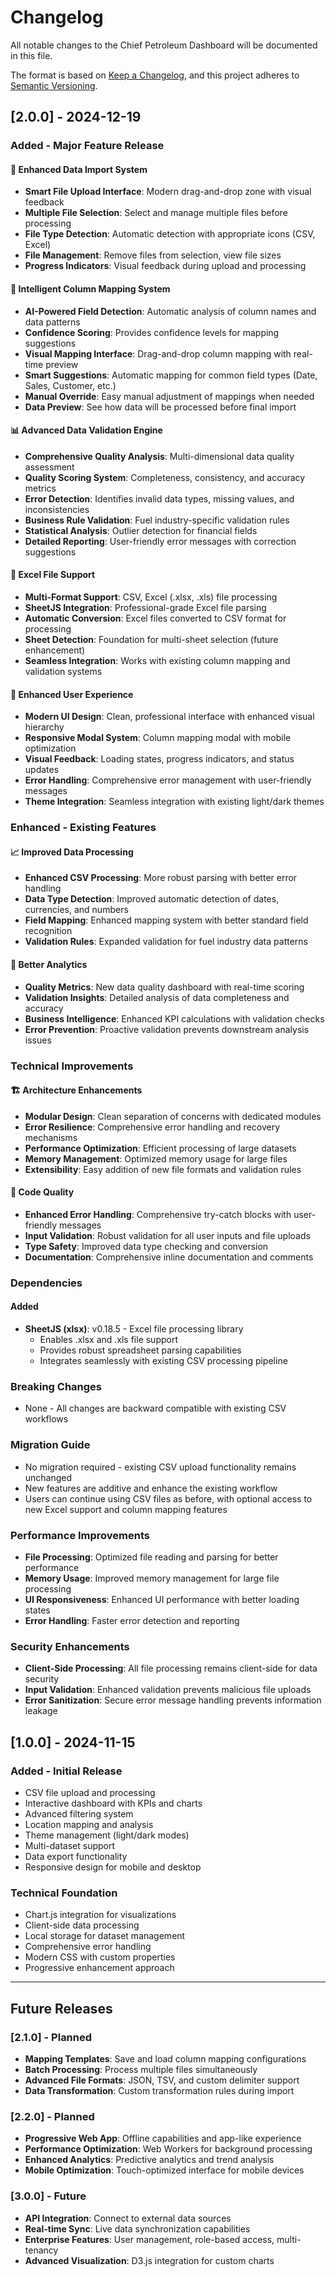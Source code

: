 # Changelog

All notable changes to the Chief Petroleum Dashboard will be documented in this file.

The format is based on [Keep a Changelog](https://keepachangelog.com/en/1.0.0/),
and this project adheres to [Semantic Versioning](https://semver.org/spec/v2.0.0.html).

## [2.0.0] - 2024-12-19

### Added - Major Feature Release

#### 🚀 Enhanced Data Import System
- **Smart File Upload Interface**: Modern drag-and-drop zone with visual feedback
- **Multiple File Selection**: Select and manage multiple files before processing
- **File Type Detection**: Automatic detection with appropriate icons (CSV, Excel)
- **File Management**: Remove files from selection, view file sizes
- **Progress Indicators**: Visual feedback during upload and processing

#### 🧠 Intelligent Column Mapping System
- **AI-Powered Field Detection**: Automatic analysis of column names and data patterns
- **Confidence Scoring**: Provides confidence levels for mapping suggestions
- **Visual Mapping Interface**: Drag-and-drop column mapping with real-time preview
- **Smart Suggestions**: Automatic mapping for common field types (Date, Sales, Customer, etc.)
- **Manual Override**: Easy manual adjustment of mappings when needed
- **Data Preview**: See how data will be processed before final import

#### 📊 Advanced Data Validation Engine
- **Comprehensive Quality Analysis**: Multi-dimensional data quality assessment
- **Quality Scoring System**: Completeness, consistency, and accuracy metrics
- **Error Detection**: Identifies invalid data types, missing values, and inconsistencies
- **Business Rule Validation**: Fuel industry-specific validation rules
- **Statistical Analysis**: Outlier detection for financial fields
- **Detailed Reporting**: User-friendly error messages with correction suggestions

#### 📁 Excel File Support
- **Multi-Format Support**: CSV, Excel (.xlsx, .xls) file processing
- **SheetJS Integration**: Professional-grade Excel file parsing
- **Automatic Conversion**: Excel files converted to CSV format for processing
- **Sheet Detection**: Foundation for multi-sheet selection (future enhancement)
- **Seamless Integration**: Works with existing column mapping and validation systems

#### 🎨 Enhanced User Experience
- **Modern UI Design**: Clean, professional interface with enhanced visual hierarchy
- **Responsive Modal System**: Column mapping modal with mobile optimization
- **Visual Feedback**: Loading states, progress indicators, and status updates
- **Error Handling**: Comprehensive error management with user-friendly messages
- **Theme Integration**: Seamless integration with existing light/dark themes

### Enhanced - Existing Features

#### 📈 Improved Data Processing
- **Enhanced CSV Processing**: More robust parsing with better error handling
- **Data Type Detection**: Improved automatic detection of dates, currencies, and numbers
- **Field Mapping**: Enhanced mapping system with better standard field recognition
- **Validation Rules**: Expanded validation for fuel industry data patterns

#### 🎯 Better Analytics
- **Quality Metrics**: New data quality dashboard with real-time scoring
- **Validation Insights**: Detailed analysis of data completeness and accuracy
- **Business Intelligence**: Enhanced KPI calculations with validation checks
- **Error Prevention**: Proactive validation prevents downstream analysis issues

### Technical Improvements

#### 🏗️ Architecture Enhancements
- **Modular Design**: Clean separation of concerns with dedicated modules
- **Error Resilience**: Comprehensive error handling and recovery mechanisms
- **Performance Optimization**: Efficient processing of large datasets
- **Memory Management**: Optimized memory usage for large files
- **Extensibility**: Easy addition of new file formats and validation rules

#### 🔧 Code Quality
- **Enhanced Error Handling**: Comprehensive try-catch blocks with user-friendly messages
- **Input Validation**: Robust validation for all user inputs and file uploads
- **Type Safety**: Improved data type checking and conversion
- **Documentation**: Comprehensive inline documentation and comments

### Dependencies

#### Added
- **SheetJS (xlsx)**: v0.18.5 - Excel file processing library
  - Enables .xlsx and .xls file support
  - Provides robust spreadsheet parsing capabilities
  - Integrates seamlessly with existing CSV processing pipeline

### Breaking Changes
- None - All changes are backward compatible with existing CSV workflows

### Migration Guide
- No migration required - existing CSV upload functionality remains unchanged
- New features are additive and enhance the existing workflow
- Users can continue using CSV files as before, with optional access to new Excel support and column mapping features

### Performance Improvements
- **File Processing**: Optimized file reading and parsing for better performance
- **Memory Usage**: Improved memory management for large file processing
- **UI Responsiveness**: Enhanced UI performance with better loading states
- **Error Handling**: Faster error detection and reporting

### Security Enhancements
- **Client-Side Processing**: All file processing remains client-side for data security
- **Input Validation**: Enhanced validation prevents malicious file uploads
- **Error Sanitization**: Secure error message handling prevents information leakage

## [1.0.0] - 2024-11-15

### Added - Initial Release
- CSV file upload and processing
- Interactive dashboard with KPIs and charts
- Advanced filtering system
- Location mapping and analysis
- Theme management (light/dark modes)
- Multi-dataset support
- Data export functionality
- Responsive design for mobile and desktop

### Technical Foundation
- Chart.js integration for visualizations
- Client-side data processing
- Local storage for dataset management
- Comprehensive error handling
- Modern CSS with custom properties
- Progressive enhancement approach

---

## Future Releases

### [2.1.0] - Planned
- **Mapping Templates**: Save and load column mapping configurations
- **Batch Processing**: Process multiple files simultaneously
- **Advanced File Formats**: JSON, TSV, and custom delimiter support
- **Data Transformation**: Custom transformation rules during import

### [2.2.0] - Planned
- **Progressive Web App**: Offline capabilities and app-like experience
- **Performance Optimization**: Web Workers for background processing
- **Enhanced Analytics**: Predictive analytics and trend analysis
- **Mobile Optimization**: Touch-optimized interface for mobile devices

### [3.0.0] - Future
- **API Integration**: Connect to external data sources
- **Real-time Sync**: Live data synchronization capabilities
- **Enterprise Features**: User management, role-based access, multi-tenancy
- **Advanced Visualization**: D3.js integration for custom charts
